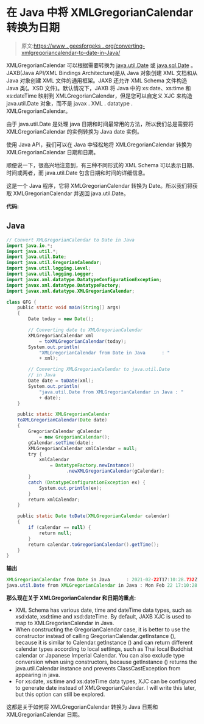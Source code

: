 # 在 Java 中将 XMLGregorianCalendar 转换为日期

> 原文:[https://www . geesforgeks . org/converting-xmlgregoriancalendar-to-date-in-Java/](https://www.geeksforgeeks.org/converting-xmlgregoriancalendar-to-date-in-java/)

XMLGregorianCalendar 可以根据需要转换为 [java.util.Date](https://www.geeksforgeeks.org/date-class-java-examples/) 或 [java.sql.Date](https://www.geeksforgeeks.org/how-to-convert-java-sql-date-to-java-util-date-in-java/) 。JAXB(Java API/XML Bindings Architecture)是从 Java 对象创建 XML 文档和从 Java 对象创建 XML 文件的通用框架。JAXB 还允许 XML Schema 文件构造 Java 类(。XSD 文件)。默认情况下，JAXB 将 Java 中的 xs:date、xs:time 和 xs:dateTime 映射到 XMLGregorianCalendar，但是您可以自定义 XJC 来构造 java.util.Date 对象，而不是 javax . XML . datatype . XMLGregorianCalendar。

由于 java.util.Date 是处理 java 日期和时间最常用的方法，所以我们总是需要将 XMLGregorianCalendar 的实例转换为 Java date 实例。

使用 Java API，我们可以在 Java 中轻松地将 XMLGregorianCalendar 转换为 XMLGregorianCalendar 日期和日期。

顺便说一下，很高兴地注意到，有三种不同形式的 XML Schema 可以表示日期、时间或两者，而 java.util.Date 包含日期和时间的详细信息。

这是一个 Java 程序，它将 XMLGregorianCalendar 转换为 Date。所以我们将获取 XMLGregorianCalendar 并返回 java.util.Date。

**代码:**

## Java

```java
// Convert XMLGregorianCalendar to Date in Java
import java.io.*;
import java.util.*;
import java.util.Date;
import java.util.GregorianCalendar;
import java.util.logging.Level;
import java.util.logging.Logger;
import javax.xml.datatype.DatatypeConfigurationException;
import javax.xml.datatype.DatatypeFactory;
import javax.xml.datatype.XMLGregorianCalendar;

class GFG {
    public static void main(String[] args)
    {
        Date today = new Date();

        // Converting date to XMLGregorianCalendar
        XMLGregorianCalendar xml
            = toXMLGregorianCalendar(today);
        System.out.println(
            "XMLGregorianCalendar from Date in Java      : "
            + xml);

        // Converting XMLGregorianCalendar to java.util.Date
        // in Java
        Date date = toDate(xml);
        System.out.println(
            "java.util.Date from XMLGregorianCalendar in Java : "
            + date);
    }

    public static XMLGregorianCalendar
    toXMLGregorianCalendar(Date date)
    {
        GregorianCalendar gCalendar
            = new GregorianCalendar();
        gCalendar.setTime(date);
        XMLGregorianCalendar xmlCalendar = null;
        try {
            xmlCalendar
                = DatatypeFactory.newInstance()
                      .newXMLGregorianCalendar(gCalendar);
        }
        catch (DatatypeConfigurationException ex) {
            System.out.println(ex);
        }
        return xmlCalendar;
    }

    public static Date toDate(XMLGregorianCalendar calendar)
    {
        if (calendar == null) {
            return null;
        }
        return calendar.toGregorianCalendar().getTime();
    }
}
```

**输出**

```java
XMLGregorianCalendar from Date in Java      : 2021-02-22T17:10:28.732Z
java.util.Date from XMLGregorianCalendar in Java : Mon Feb 22 17:10:28 UTC 2021
```

**那么现在关于 XMLGregorianCalendar 和日期的重点:**

*   XML Schema has various date, time and dateTime data types, such as xsd:date, xsd:time and xsd:dateTime. By default, JAXB XJC is used to map to XMLGregorianCalendar in Java.
*   When constructing the GregorianCalendar case, it is better to use the constructor instead of calling GregorianCalendar.getInstance (), because it is similar to Calendar.getInstance () and can return different calendar types according to local settings, such as Thai local Buddhist calendar or Japanese Imperial Calendar. You can also exclude type conversion when using constructors, because getInstance () returns the java.util.Calendar instance and prevents ClassCastException from appearing in java.
*   For xs:date, xs:time and xs:dateTime data types, XJC can be configured to generate date instead of XMLGregorianCalendar. I will write this later, but this option can still be explored.

这都是关于如何将 XMLGregorianCalendar 转换为 Java 日期和 XMLGregorianCalendar 日期。